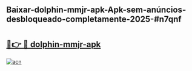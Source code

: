 ## Baixar-dolphin-mmjr-apk-Apk-sem-anúncios-desbloqueado-completamente-2025-#n7qnf

# <h2><a href="https://ainizakaria.my?title=dolphin-mmjr-apk&ref=20M">🔗👉 🔴 dolphin-mmjr-apk</a></h2>

[![acn](https://github.com/user-attachments/assets/0f9c940e-d8b0-45ae-aac7-cd30a18b3e1c)](https://ainizakaria.my?title=dolphin-mmjr-apk&ref=20M)

